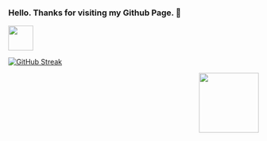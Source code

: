 ### Hello. Thanks for visiting my Github Page. 💬
<a href="https://tenor.com/view/pepe-maplestory-gif-22998904"><img align="middle" width="50" src="https://media.tenor.com/x2XR-ry0FR8AAAAi/maplestory-pink-bean.gif"></a>


[![GitHub Streak](https://streak-stats.demolab.com?user=KohJiaWei&theme=ads-juicy-fresh&date_format=j%20M%5B%20Y%5D&mode=weekly&fire=9900ff&ring=3300cc&border=009900)](https://www.linkedin.com/in/kohjiawei/)


<!-- <a href="https://tenor.com/view/mushroom-happy-orange-cute-smile-gif-14450265"><img align="left" width="120" src="https://media.tenor.com/d-zddNq2wYAAAAAi/mushroom-happy.gif"></a> -->

<a href="https://tenor.com/view/pepe-maplestory-gif-22998904"><img align="right" width="120" src="https://media.tenor.com/Y5CqvbxD-DsAAAAi/pepe-maplestory.gif"></a>

<!-- <a href="https://tenor.com/view/pepe-maplestory-gif-22998904"><img align="left" width="700" height="500" src="https://orangemushroom.files.wordpress.com/2019/07/scroll-dream-garden-effect.gif?w=594&zoom=2"></a> -->
<!-- I just want to Iframe my gpa :( --!>
<!--
**KohJiaWei/KohJiaWei** is a ✨ _special_ ✨ repository because its `README.md` (this file) appears on your GitHub profile.

Here are some ideas to get you started:

- 🔭 I’m currently working on ...
- 🌱 I’m currently learning ...
- 👯 I’m looking to collaborate on ...
- 🤔 I’m looking for help with ...
- 💬 Ask me about ...
- 📫 How to reach me: ...
- 😄 Pronouns: ...
- ⚡ Fun fact: ...
-->
